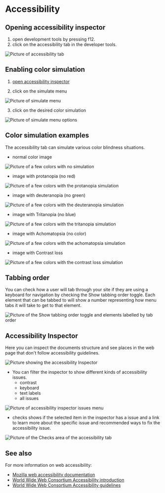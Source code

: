 # Accessibility

## Opening accessibility inspector

1. open development tools by pressing f12.
2. click on the accessibility tab in the developer tools.

![Picture of accessibility tab](images/accessibility-tab.png)

## Enabling color simulation

1. [open accessibility inspector](#opening-accessibility-inspector)

2. click on the simulate menu

![Picture of simulate menu](images/simulate-menu.png)

3. click on the desired color simulation

![Picture of simulate menu options](images/simulate-menu-options.png)

## Color simulation examples

The accessibility tab can simulate various color blindness situations.

- normal color image

![Picture of a few colors with no simulation](images/color-normal.png)

- image with protanopia (no red)

![Picture of a few colors with the protanopia simulation](images/color-no-red.png)

- image with deuteranopia (no green)

![Picture of a few colors with the deuteranopia simulation](images/color-no-green.png)

- image with Tritanopia (no blue)

![Picture of a few colors with the tritanopia simulation](images/color-no-blue.png)

- image with Achomatopsia (no color)

![Picture of a few colors with the achomatopsia simulation](images/color-black-white.png)

- image with Contrast loss

![Picture of a few colors with the contrast loss simulation](images/color-contrast.png)

## Tabbing order

You can check how a user will tab through your site if they are using a keyboard for navigation by checking the Show tabbing order toggle. Each element that can be tabbed to will show a number representing how menu tabs it will take to get to that element.

![Picture of the Show tabbing order toggle and elements labelled by tab order](images/tab-order.png)

## Accessibility Inspector

Here you can inspect the documents structure and see places in the web page that don't follow accessibility guidelines.

![Picture showing the accessibility Inspector](images/accessibility-inspector.png)

- You can filter the inspector to show different kinds of accessibility issues.
	+ contrast
	+ keyboard
	+ text labels
	+ all issues

![Picture of accessibility inspector issues menu](images/accessibility-issues-menu.png)

- checks shows if the selected item in the inspector has a issue and a link to learn more about the specific issue and recommended ways to fix the accessibility issue.

![Picture of the Checks area of the accessibility tab](images/accessibility-checks.png)

## See also

For more information on web accessibility:

- [Mozilla web accessibility documentation](https://developer.mozilla.org/en-US/docs/Web/Accessibility)
- [World Wide Web Consortium Accessibility introduction](https://www.w3.org/WAI/fundamentals/accessibility-intro/)
- [World Wide Web Consortium Accessibility guidelines](https://www.w3.org/TR/WCAG22/)